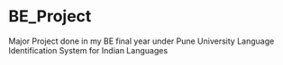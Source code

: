 # BE_Project
Major Project done in my BE final year under Pune University
Language Identification System for Indian Languages
